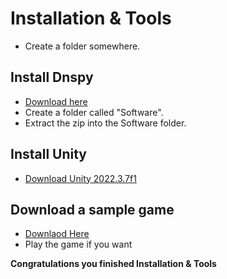 # Installation & Tools
- Create a folder somewhere.
## Install Dnspy
- [Download here](https://github.com/dnSpy/dnSpy/releases/)
- Create a folder called "Software".
- Extract the zip into the Software folder.
## Install Unity
- [Download Unity 2022.3.7f1](unityhub://2022.3.7f1/b16b3b16c7a0)
## Download a sample game
- [Downlaod Here](https://github.com/bamsestudio/Tutorials/blob/main/unity/modding/Build.zip)
- Play the game if you want

**Congratulations you finished Installation & Tools**